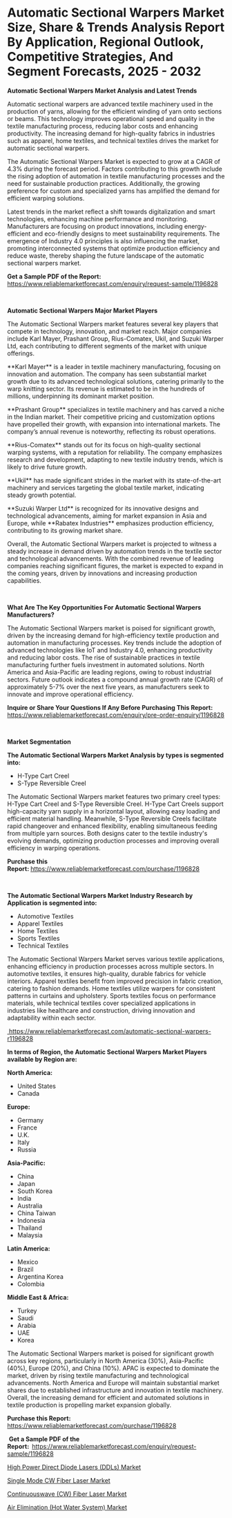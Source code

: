 <p><h1>Automatic Sectional Warpers Market Size, Share & Trends Analysis Report By Application, Regional Outlook, Competitive Strategies, And Segment Forecasts, 2025 - 2032</h1></p><p><strong>Automatic Sectional Warpers Market Analysis and Latest Trends</strong></p>
<p><p>Automatic sectional warpers are advanced textile machinery used in the production of yarns, allowing for the efficient winding of yarn onto sections or beams. This technology improves operational speed and quality in the textile manufacturing process, reducing labor costs and enhancing productivity. The increasing demand for high-quality fabrics in industries such as apparel, home textiles, and technical textiles drives the market for automatic sectional warpers.</p><p>The Automatic Sectional Warpers Market is expected to grow at a CAGR of 4.3% during the forecast period. Factors contributing to this growth include the rising adoption of automation in textile manufacturing processes and the need for sustainable production practices. Additionally, the growing preference for custom and specialized yarns has amplified the demand for efficient warping solutions. </p><p>Latest trends in the market reflect a shift towards digitalization and smart technologies, enhancing machine performance and monitoring. Manufacturers are focusing on product innovations, including energy-efficient and eco-friendly designs to meet sustainability requirements. The emergence of Industry 4.0 principles is also influencing the market, promoting interconnected systems that optimize production efficiency and reduce waste, thereby shaping the future landscape of the automatic sectional warpers market.</p></p>
<p><strong>Get a Sample PDF of the Report:&nbsp;</strong> <a href="https://www.reliablemarketforecast.com/enquiry/request-sample/1196828?utm_campaign=1842&utm_medium=2&utm_source=Github&utm_content=ia&utm_term=28022025&utm_id=automatic-sectional-warpers">https://www.reliablemarketforecast.com/enquiry/request-sample/1196828</a></p>
<p>&nbsp;</p>
<p><strong>Automatic Sectional Warpers Major Market Players</strong></p>
<p><p>The Automatic Sectional Warpers market features several key players that compete in technology, innovation, and market reach. Major companies include Karl Mayer, Prashant Group, Rius-Comatex, Ukil, and Suzuki Warper Ltd, each contributing to different segments of the market with unique offerings.</p><p>**Karl Mayer** is a leader in textile machinery manufacturing, focusing on innovation and automation. The company has seen substantial market growth due to its advanced technological solutions, catering primarily to the warp knitting sector. Its revenue is estimated to be in the hundreds of millions, underpinning its dominant market position.</p><p>**Prashant Group** specializes in textile machinery and has carved a niche in the Indian market. Their competitive pricing and customization options have propelled their growth, with expansion into international markets. The company’s annual revenue is noteworthy, reflecting its robust operations.</p><p>**Rius-Comatex** stands out for its focus on high-quality sectional warping systems, with a reputation for reliability. The company emphasizes research and development, adapting to new textile industry trends, which is likely to drive future growth.</p><p>**Ukil** has made significant strides in the market with its state-of-the-art machinery and services targeting the global textile market, indicating steady growth potential. </p><p>**Suzuki Warper Ltd** is recognized for its innovative designs and technological advancements, aiming for market expansion in Asia and Europe, while **Rabatex Industries** emphasizes production efficiency, contributing to its growing market share.</p><p>Overall, the Automatic Sectional Warpers market is projected to witness a steady increase in demand driven by automation trends in the textile sector and technological advancements. With the combined revenue of leading companies reaching significant figures, the market is expected to expand in the coming years, driven by innovations and increasing production capabilities.</p></p>
<p>&nbsp;</p>
<p><strong>What Are The Key Opportunities For Automatic Sectional Warpers Manufacturers?</strong></p>
<p><p>The Automatic Sectional Warpers market is poised for significant growth, driven by the increasing demand for high-efficiency textile production and automation in manufacturing processes. Key trends include the adoption of advanced technologies like IoT and Industry 4.0, enhancing productivity and reducing labor costs. The rise of sustainable practices in textile manufacturing further fuels investment in automated solutions. North America and Asia-Pacific are leading regions, owing to robust industrial sectors. Future outlook indicates a compound annual growth rate (CAGR) of approximately 5-7% over the next five years, as manufacturers seek to innovate and improve operational efficiency.</p></p>
<p><strong>Inquire or Share Your Questions If Any Before Purchasing This Report:</strong> <a href="https://www.reliablemarketforecast.com/enquiry/pre-order-enquiry/1196828?utm_campaign=1842&utm_medium=2&utm_source=Github&utm_content=ia&utm_term=28022025&utm_id=automatic-sectional-warpers">https://www.reliablemarketforecast.com/enquiry/pre-order-enquiry/1196828</a></p>
<p>&nbsp;</p>
<p><strong>Market Segmentation</strong></p>
<p><strong>The Automatic Sectional Warpers Market Analysis by types is segmented into:</strong></p>
<p><ul><li>H-Type Cart Creel</li><li>S-Type Reversible Creel</li></ul></p>
<p><p>The Automatic Sectional Warpers market features two primary creel types: H-Type Cart Creel and S-Type Reversible Creel. H-Type Cart Creels support high-capacity yarn supply in a horizontal layout, allowing easy loading and efficient material handling. Meanwhile, S-Type Reversible Creels facilitate rapid changeover and enhanced flexibility, enabling simultaneous feeding from multiple yarn sources. Both designs cater to the textile industry's evolving demands, optimizing production processes and improving overall efficiency in warping operations.</p></p>
<p><strong>Purchase this Report:&nbsp;</strong><a href="https://www.reliablemarketforecast.com/purchase/1196828?utm_campaign=1842&utm_medium=2&utm_source=Github&utm_content=ia&utm_term=28022025&utm_id=automatic-sectional-warpers">https://www.reliablemarketforecast.com/purchase/1196828</a></p>
<p>&nbsp;</p>
<p><strong>The Automatic Sectional Warpers Market Industry Research by Application is segmented into:</strong></p>
<p><ul><li>Automotive Textiles</li><li>Apparel Textiles</li><li>Home Textiles</li><li>Sports Textiles</li><li>Technical Textiles</li></ul></p>
<p><p>The Automatic Sectional Warpers Market serves various textile applications, enhancing efficiency in production processes across multiple sectors. In automotive textiles, it ensures high-quality, durable fabrics for vehicle interiors. Apparel textiles benefit from improved precision in fabric creation, catering to fashion demands. Home textiles utilize warpers for consistent patterns in curtains and upholstery. Sports textiles focus on performance materials, while technical textiles cover specialized applications in industries like healthcare and construction, driving innovation and adaptability within each sector.</p></p>
<p><a href="https://www.reliablemarketforecast.com/automatic-sectional-warpers-r1196828?utm_campaign=1842&utm_medium=2&utm_source=Github&utm_content=ia&utm_term=28022025&utm_id=automatic-sectional-warpers">&nbsp;https://www.reliablemarketforecast.com/automatic-sectional-warpers-r1196828</a></p>
<p><strong>In terms of Region, the Automatic Sectional Warpers Market Players available by Region are:</strong></p>
<p>
    <p> <strong> North America: </strong>
        <ul>
            <li>United States</li>
            <li>Canada</li>
        </ul>
        </p> 
    <p> <strong> Europe: </strong>
        <ul>
            <li>Germany</li>
            <li>France</li>
            <li>U.K.</li>
            <li>Italy</li>
            <li>Russia</li>
        </ul>
        </p> 
    <p> <strong> Asia-Pacific: </strong>
        <ul>
            <li>China</li>
            <li>Japan</li>
            <li>South Korea</li>
            <li>India</li>
            <li>Australia</li>
            <li>China Taiwan</li>
            <li>Indonesia</li>
            <li>Thailand</li>
            <li>Malaysia</li>
        </ul>
        </p> 
    <p> <strong> Latin America: </strong>
        <ul>
            <li>Mexico</li>
            <li>Brazil</li>
            <li>Argentina Korea</li>
            <li>Colombia</li>
        </ul>
        </p> 
    <p> <strong> Middle East & Africa: </strong>
        <ul>
            <li>Turkey</li>
            <li>Saudi</li>
            <li>Arabia</li>
            <li>UAE</li>
            <li>Korea</li>
        </ul>
    </p>
    </p>
<p><p>The Automatic Sectional Warpers market is poised for significant growth across key regions, particularly in North America (30%), Asia-Pacific (40%), Europe (20%), and China (10%). APAC is expected to dominate the market, driven by rising textile manufacturing and technological advancements. North America and Europe will maintain substantial market shares due to established infrastructure and innovation in textile machinery. Overall, the increasing demand for efficient and automated solutions in textile production is propelling market expansion globally.</p></p>
<p><strong>Purchase this Report: </strong><a href="https://www.reliablemarketforecast.com/purchase/1196828?utm_campaign=1842&utm_medium=2&utm_source=Github&utm_content=ia&utm_term=28022025&utm_id=automatic-sectional-warpers">https://www.reliablemarketforecast.com/purchase/1196828</a></p>
<p>&nbsp;<strong>Get a Sample PDF of the Report:&nbsp;&nbsp;</strong><a href="https://www.reliablemarketforecast.com/enquiry/request-sample/1196828?utm_campaign=1842&utm_medium=2&utm_source=Github&utm_content=ia&utm_term=28022025&utm_id=automatic-sectional-warpers">https://www.reliablemarketforecast.com/enquiry/request-sample/1196828</a></p>
<p><strong></strong></p>
<p><p><a href="https://github.com/haimamuirev8/Market-Research-Report-List-1/blob/main/high-power-direct-diode-lasers-ddls-market.md?utm_campaign=1842&utm_medium=2&utm_source=Github&utm_content=ia&utm_term=28022025&utm_id=automatic-sectional-warpers">High Power Direct Diode Lasers (DDLs) Market</a></p><p><a href="https://github.com/naulasulakr0/Market-Research-Report-List-1/blob/main/single-mode-cw-fiber-laser-market.md?utm_campaign=1842&utm_medium=2&utm_source=Github&utm_content=ia&utm_term=28022025&utm_id=automatic-sectional-warpers">Single Mode CW Fiber Laser Market</a></p><p><a href="https://github.com/iquiseeboli/Market-Research-Report-List-1/blob/main/continuouswave-cw-fiber-laser-market.md?utm_campaign=1842&utm_medium=2&utm_source=Github&utm_content=ia&utm_term=28022025&utm_id=automatic-sectional-warpers">Continuouswave (CW) Fiber Laser Market</a></p><p><a href="https://github.com/daemluari/Market-Research-Report-List-1/blob/main/air-elimination-hot-water-system-market.md?utm_campaign=1842&utm_medium=2&utm_source=Github&utm_content=ia&utm_term=28022025&utm_id=automatic-sectional-warpers">Air Elimination (Hot Water System) Market</a></p></p>